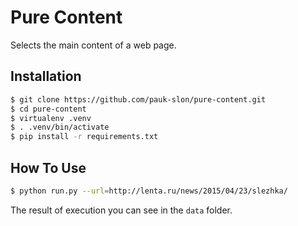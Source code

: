 # Pure Content

Selects the main content of a web page.

## Installation

```sh
$ git clone https://github.com/pauk-slon/pure-content.git
$ cd pure-content
$ virtualenv .venv
$ . .venv/bin/activate
$ pip install -r requirements.txt
```

## How To Use

```sh
$ python run.py --url=http://lenta.ru/news/2015/04/23/slezhka/
```

The result of execution you can see in the `data` folder.
